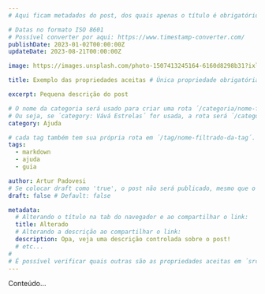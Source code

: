 ```yaml
---
# Aqui ficam metadados do post, dos quais apenas o título é obrigatório, e nem todos são usados visualmente no site.

# Datas no formato ISO 8601
# Possível converter por aqui: https://www.timestamp-converter.com/
publishDate: 2023-01-02T00:00:00Z
updateDate: 2023-08-21T00:00:00Z

image: https://images.unsplash.com/photo-1507413245164-6160d8298b31?ixlib=rb-4.0.3&ixid=M3wxMjA3fDB8MHxwaG90by1wYWdlfHx8fGVufDB8fHx8fA%3D%3D&auto=format&fit=crop&w=1470&q=80

title: Exemplo das propriedades aceitas # Única propriedade obrigatória

excerpt: Pequena descrição do post

# O nome da categoria será usado para criar uma rota ´/categoria/nome-filtrado-da-categoria´.
# Ou seja, se ´category: Vává Estrelas´ for usada, a rota será ´/categoria/vava-estrelas´, sem acentos, espaços, etc.
category: Ajuda

# cada tag também tem sua própria rota em ´/tag/nome-filtrado-da-tag´.
tags:
  - markdown
  - ajuda
  - guia

author: Artur Padovesi
# Se colocar draft como 'true', o post não será publicado, mesmo que o arquivo seja salvo.
draft: false # Default: false

metadata:
  # Alterando o título na tab do navegador e ao compartilhar o link:
  title: Alterado
  # Alterando a descrição ao compartilhar o link:
  description: Opa, veja uma descrição controlada sobre o post!
  # etc...
#
# É possível verificar quais outras são as propriedades aceitas em ´src/content/config.ts´.
---
```


Conteúdo...
